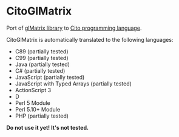 CitoGlMatrix
============

Port of [glMatrix library](http://glmatrix.net/) to [Cito programming language](http://cito.sourceforge.net/).

CitoGlMatrix is automatically translated to the following languages:
* C89 (partially tested)
* C99 (partially tested)
* Java (partially tested)
* C# (partially tested)
* JavaScript (partially tested)
* JavaScript with Typed Arrays (partially tested)
* ActionScript 3
* D
* Perl 5 Module
* Perl 5.10+ Module
* PHP (partially tested)

**Do not use it yet! It's not tested.**
